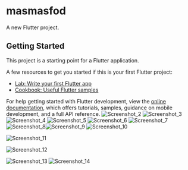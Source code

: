 # masmasfod

A new Flutter project.

## Getting Started

This project is a starting point for a Flutter application.

A few resources to get you started if this is your first Flutter project:

- [Lab: Write your first Flutter app](https://docs.flutter.dev/get-started/codelab)
- [Cookbook: Useful Flutter samples](https://docs.flutter.dev/cookbook)

For help getting started with Flutter development, view the
[online documentation](https://docs.flutter.dev/), which offers tutorials,
samples, guidance on mobile development, and a full API reference.
![Screenshot_2](https://user-images.githubusercontent.com/108320639/192537707-8b0a32b3-46dc-43d5-b6ff-717000bbcc16.png)
![Screenshot_3](https://user-images.githubusercontent.com/108320639/192537723-32110d7d-c8f5-425d-9a16-97b3e3127204.png)
![Screenshot_4](https://user-images.githubusercontent.com/108320639/192537791-9651f39a-ebe0-4815-ae21-a1c01e7c8229.png)
![Screenshot_5](https://user-images.githubusercontent.com/108320639/192537805-60e46fdc-377e-42eb-95f7-e93d0d7baadd.png)
![Screenshot_6](https://user-images.githubusercontent.com/108320639/192537820-ec00f49b-0f35-4759-afc0-2e1f945d67ef.png)
![Screenshot_7](https://user-images.githubusercontent.com/108320639/192537834-dd947b23-c9a0-4c76-ae77-6bd8af03e9d4.png)
![Screenshot_8](https://user-images.githubusercontent.com/108320639/192537896-5c208f2e-4703-4be4-93b3-5e7724463d6f.png)![Screenshot_9](https://user-images.githubusercontent.com/108320639/192538104-bb407de9-529c-43eb-8318-8e2d25060701.png)
![Screenshot_10](https://user-images.githubusercontent.com/108320639/192538121-0e4c1ea9-e6b6-4967-8b69-d9a5ed59124a.png)

![Screenshot_11](https://user-images.githubusercontent.com/108320639/192538138-6cb2894f-2268-4d77-a12c-9b30bce2701d.png)

![Screenshot_12](https://user-images.githubusercontent.com/108320639/192538278-631357ca-c07f-4150-a728-e7a2a7767e16.png)

![Screenshot_13](https://user-images.githubusercontent.com/108320639/192538305-2240f715-f75f-4481-8893-ed4bedb01e8d.png)
![Screenshot_14](https://user-images.githubusercontent.com/108320639/192538374-7b09d13b-5d89-4e15-96b1-64d70ee6868e.png)

